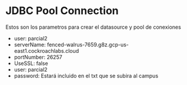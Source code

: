 # JDBC Pool Connection

Estos son los parametros para crear el datasource y pool de conexiones

- user: parcial2
- serverName: fenced-walrus-7659.g8z.gcp-us-east1.cockroachlabs.cloud
- portNumber: 26257
- UseSSL: false
- user: parcial2
- password: Estará incluido en el txt que se subira al campus



